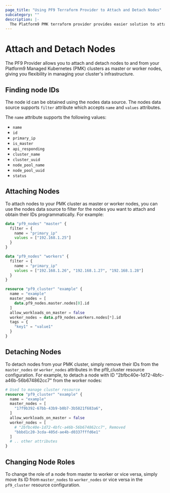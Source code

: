 ```yaml
---
page_title: "Using PF9 Terraform Provider to Attach and Detach Nodes"
subcategory: ""
description: |-
  The Platform9 PMK terraform provider provides easier solution to attach and detach nodes.
---
```


# Attach and Detach Nodes

The PF9 Provider allows you to attach and detach nodes to and from your Platform9 Managed Kubernetes (PMK) clusters as master or worker nodes, giving you flexibility in managing your cluster's infrastructure.

## Finding node IDs

The node id can be obtained using the nodes data source. The nodes data source supports `filter` attribute which accepts `name` and `values` attributes.

The `name` attribute supports the following values:

- `name`
- `id`
- `primary_ip`
- `is_master`
- `api_responding`
- `cluster_name`
- `cluster_uuid`
- `node_pool_name`
- `node_pool_uuid`
- `status`

## Attaching Nodes

To attach nodes to your PMK cluster as master or worker nodes, you can use the nodes data source to filter for the nodes you want to attach and obtain their IDs programmatically. For example:


```terraform
data "pf9_nodes" "master" {
  filter = {
    name = "primary_ip"
    values = ["192.168.1.25"]
  }
}

data "pf9_nodes" "workers" {
  filter = {
    name = "primary_ip"
    values = ["192.168.1.26", "192.168.1.27", "192.168.1.28"]
  }
}

resource "pf9_cluster" "example" {
  name = "example"
  master_nodes = [
    data.pf9_nodes.master.nodes[0].id
  ]
  allow_workloads_on_master = false
  worker_nodes = data.pf9_nodes.workers.nodes[*].id
  tags = {
    "key1" = "value1"
  }
}
```

## Detaching Nodes

To detach nodes from your PMK cluster, simply remove their IDs from the `master_nodes` or `worker_nodes` attributes in the pf9_cluster resource configuration. For example, to detach a node with ID "2bfbc40e-1d72-4bfc-a46b-56b674862cc7" from the worker nodes:

```terraform
# Used to manage cluster resource
resource "pf9_cluster" "example" {
  name = "example"
  master_nodes = [
    "17f9b392-67bb-43b9-b0b7-3b5821f683a6",
  ]
  allow_workloads_on_master = false
  worker_nodes = [
    # "2bfbc40e-1d72-4bfc-a46b-56b674862cc7", Removed
    "bbbd1c20-3cda-405d-ae4b-d0337fffd6e1"
  ]
  # .. other attributes
}
```

## Changing Node Roles

To change the role of a node from master to worker or vice versa, simply move its ID from `master_nodes` to `worker_nodes` or vice versa in the `pf9_cluster` resource configuration.
